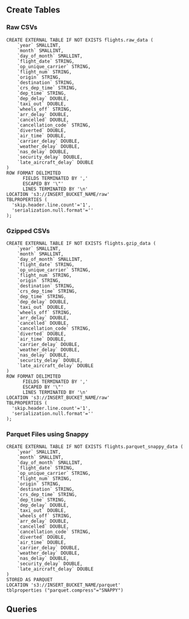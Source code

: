 ## Create Tables
### Raw CSVs
    CREATE EXTERNAL TABLE IF NOT EXISTS flights.raw_data (
    	`year` SMALLINT,  
    	`month` SMALLINT,  
    	`day_of_month` SMALLINT,  
    	`flight_date` STRING,  
    	`op_unique_carrier` STRING,  
    	`flight_num` STRING,  
    	`origin` STRING,  
    	`destination` STRING,  
    	`crs_dep_time` STRING,  
    	`dep_time` STRING,  
    	`dep_delay` DOUBLE,  
    	`taxi_out` DOUBLE,  
    	`wheels_off` STRING,  
    	`arr_delay` DOUBLE,  
    	`cancelled` DOUBLE,  
    	`cancellation_code` STRING,  
    	`diverted` DOUBLE,  
    	`air_time` DOUBLE,  
    	`carrier_delay` DOUBLE,  
    	`weather_delay` DOUBLE,  
    	`nas_delay` DOUBLE,  
    	`security_delay` DOUBLE,  
    	`late_aircraft_delay` DOUBLE  
    ) 
    ROW FORMAT DELIMITED
          FIELDS TERMINATED BY ','
          ESCAPED BY '\"'
          LINES TERMINATED BY '\n'
    LOCATION 's3://INSERT_BUCKET_NAME/raw'
    TBLPROPERTIES (
      'skip.header.line.count'='1',
      'serialization.null.format'=''
    );

### Gzipped CSVs
    CREATE EXTERNAL TABLE IF NOT EXISTS flights.gzip_data (
    	`year` SMALLINT,  
    	`month` SMALLINT,  
    	`day_of_month` SMALLINT,  
    	`flight_date` STRING,  
    	`op_unique_carrier` STRING,  
    	`flight_num` STRING,  
    	`origin` STRING,  
    	`destination` STRING,  
    	`crs_dep_time` STRING,  
    	`dep_time` STRING,  
    	`dep_delay` DOUBLE,  
    	`taxi_out` DOUBLE,  
    	`wheels_off` STRING,  
    	`arr_delay` DOUBLE,  
    	`cancelled` DOUBLE,  
    	`cancellation_code` STRING,  
    	`diverted` DOUBLE,  
    	`air_time` DOUBLE,  
    	`carrier_delay` DOUBLE,  
    	`weather_delay` DOUBLE,  
    	`nas_delay` DOUBLE,  
    	`security_delay` DOUBLE,  
    	`late_aircraft_delay` DOUBLE  
    ) 
    ROW FORMAT DELIMITED
          FIELDS TERMINATED BY ','
          ESCAPED BY '\"'
          LINES TERMINATED BY '\n'
    LOCATION 's3://INSERT_BUCKET_NAME/raw'
    TBLPROPERTIES (
      'skip.header.line.count'='1',
      'serialization.null.format'=''
    );

### Parquet Files using Snappy
    CREATE EXTERNAL TABLE IF NOT EXISTS flights.parquet_snappy_data (
    	`year` SMALLINT,  
    	`month` SMALLINT,  
    	`day_of_month` SMALLINT,  
    	`flight_date` STRING,  
    	`op_unique_carrier` STRING,  
    	`flight_num` STRING,  
    	`origin` STRING,  
    	`destination` STRING,  
    	`crs_dep_time` STRING,  
    	`dep_time` STRING,  
    	`dep_delay` DOUBLE,  
    	`taxi_out` DOUBLE,  
    	`wheels_off` STRING,  
    	`arr_delay` DOUBLE,  
    	`cancelled` DOUBLE,  
    	`cancellation_code` STRING,  
    	`diverted` DOUBLE,  
    	`air_time` DOUBLE,  
    	`carrier_delay` DOUBLE,  
    	`weather_delay` DOUBLE,  
    	`nas_delay` DOUBLE,  
    	`security_delay` DOUBLE,  
    	`late_aircraft_delay` DOUBLE  
    )
    STORED AS PARQUET
    LOCATION 's3://INSERT_BUCKET_NAME/parquet'
    tblproperties ("parquet.compress"="SNAPPY")

## Queries
